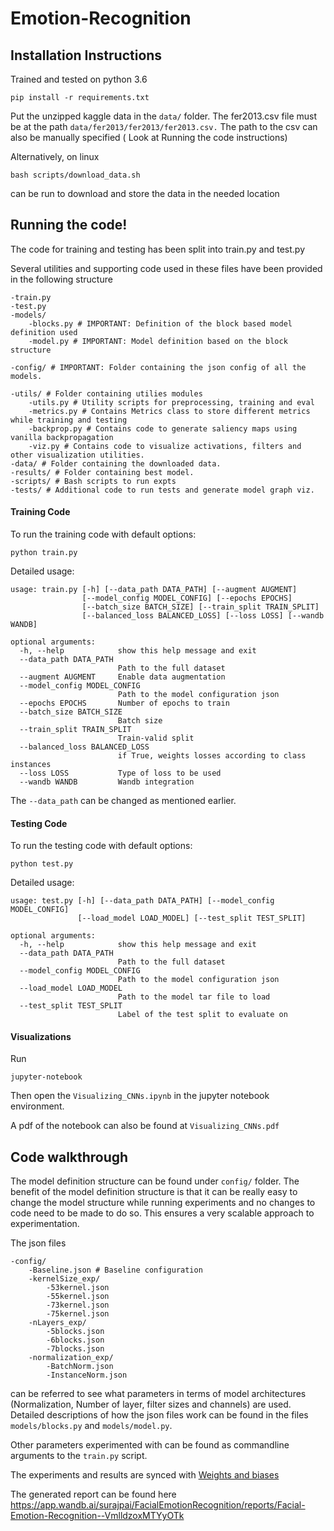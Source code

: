 # Emotion-Recognition




## Installation Instructions
Trained and tested on python 3.6

```
pip install -r requirements.txt

```
Put the unzipped kaggle data in the ```data/``` folder. The fer2013.csv file must be at the path ```data/fer2013/fer2013/fer2013.csv.``` The path to the csv can also be manually specified ( Look at Running the code instructions)

Alternatively, on linux 
```
bash scripts/download_data.sh
```
can be run to download and store the data in the needed location




## Running the code!
The code for training and testing has been split into train.py and test.py

Several utilities and supporting code used in these files have been provided in the following structure
```
-train.py
-test.py
-models/
    -blocks.py # IMPORTANT: Definition of the block based model definition used
    -model.py # IMPORTANT: Model definition based on the block structure

-config/ # IMPORTANT: Folder containing the json config of all the models. 

-utils/ # Folder containing utilies modules
    -utils.py # Utility scripts for preprocessing, training and eval
    -metrics.py # Contains Metrics class to store different metrics while training and testing
    -backprop.py # Contains code to generate saliency maps using vanilla backpropagation
    -viz.py # Contains code to visualize activations, filters and other visualization utilities.
-data/ # Folder containing the downloaded data.
-results/ # Folder containing best model.
-scripts/ # Bash scripts to run expts
-tests/ # Additional code to run tests and generate model graph viz.

```


#### Training Code
To run the training code with default options:

```
python train.py 
```
Detailed usage:

```
usage: train.py [-h] [--data_path DATA_PATH] [--augment AUGMENT]
                [--model_config MODEL_CONFIG] [--epochs EPOCHS]
                [--batch_size BATCH_SIZE] [--train_split TRAIN_SPLIT]
                [--balanced_loss BALANCED_LOSS] [--loss LOSS] [--wandb WANDB]

optional arguments:
  -h, --help            show this help message and exit
  --data_path DATA_PATH
                        Path to the full dataset
  --augment AUGMENT     Enable data augmentation
  --model_config MODEL_CONFIG
                        Path to the model configuration json
  --epochs EPOCHS       Number of epochs to train
  --batch_size BATCH_SIZE
                        Batch size
  --train_split TRAIN_SPLIT
                        Train-valid split
  --balanced_loss BALANCED_LOSS
                        if True, weights losses according to class instances
  --loss LOSS           Type of loss to be used
  --wandb WANDB         Wandb integration
```
The ```--data_path``` can be changed as mentioned earlier.


#### Testing Code


To run the testing code with default options:
```
python test.py
```

Detailed usage:
```
usage: test.py [-h] [--data_path DATA_PATH] [--model_config MODEL_CONFIG]
               [--load_model LOAD_MODEL] [--test_split TEST_SPLIT]

optional arguments:
  -h, --help            show this help message and exit
  --data_path DATA_PATH
                        Path to the full dataset
  --model_config MODEL_CONFIG
                        Path to the model configuration json
  --load_model LOAD_MODEL
                        Path to the model tar file to load
  --test_split TEST_SPLIT
                        Label of the test split to evaluate on
```

#### Visualizations

Run 
```
jupyter-notebook
```
Then open the ```Visualizing_CNNs.ipynb``` in the jupyter notebook environment.

A pdf of the notebook can also be found at ```Visualizing_CNNs.pdf```


## Code walkthrough
The model definition structure can be found under ```config/``` folder. The benefit of the model definition structure is that it can be really easy to change the model structure while running experiments and no changes to code need to be made to do so. This ensures a very scalable approach to experimentation.

The json files 
```
-config/
    -Baseline.json # Baseline configuration
    -kernelSize_exp/
        -53kernel.json
        -55kernel.json
        -73kernel.json
        -75kernel.json
    -nLayers_exp/
        -5blocks.json
        -6blocks.json
        -7blocks.json
    -normalization_exp/
        -BatchNorm.json
        -InstanceNorm.json
```
can be referred to see what parameters in terms of model architectures (Normalization, Number of layer, filter sizes and channels) are used. Detailed descriptions of how the json files work can be found in the files ```models/blocks.py``` and ```models/model.py```.

Other parameters experimented with can be found as commandline arguments to the ```train.py``` script.


The experiments and results are synced with [Weights and biases](https://wandb.com)

The generated report can be found here
https://app.wandb.ai/surajpai/FacialEmotionRecognition/reports/Facial-Emotion-Recognition--VmlldzoxMTYyOTk



